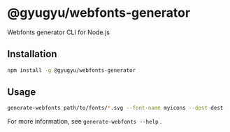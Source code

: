 # @gyugyu/webfonts-generator

Webfonts generator CLI for Node.js

## Installation

```bash
npm install -g @gyugyu/webfonts-generator
```

## Usage

```bash
generate-webfonts path/to/fonts/*.svg --font-name myicons --dest dest
```

For more information, see `generate-webfonts --help` .